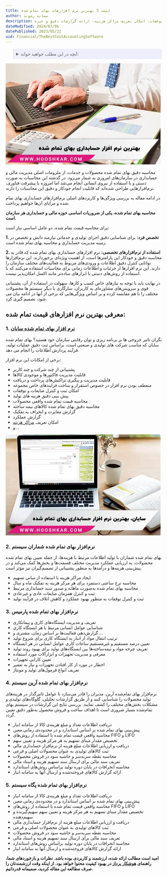 ```yaml
---
title: لیست 5 بهترین نرم افزارهای بهای تمام شده
author: سمانه رشوند
description: برخی از ویژگی های بهترین نرم افزار حسابداری بهای تمام شده؛ قابلیت مدیریت فاکتورها و موجودی کالاها، امکان ثبت و کنترل ضایعات و توقفات، امکان تعریف مراکز هزینه، ارائه گزارشات دقیق و غیره
dateModified: 2024/07/06
datePublished: 2023/05/22
uid: Financial/TheBestCostAccountingSoftware
---
```


<blockquote style="background-color:#eeeefc; padding:0.5rem">

<details>
  <summary>آنچه در این مطلب خواهید خواند:</summary>
  <ul>
  <li>معرفی بهترین نرم افزارهای قیمت تمام شده</li>
  <ul>
    <li>نرم‌افزار بهای تمام شده سایان</li>
    <li>نرم‌افزار بهای تمام شده شماران سیستم</li>
    <li>نرم‌افزار بهای تمام شده پارمیس</li>
    <li>نرم‌افزار بهای تمام شده آرین سیستم</li>
    <li>نرم‌افزار بهای تمام شده پگاه سیستم</li>
  </ul>
  </ul>
</details>

</blockquote>

![بهترین نرم افزار قیمت تمام شده](./Images/TheBestCostAccounting-02.webp)

محاسبه دقیق بهای تمام شده محصولات و خدمات، از ملزومات اصلی مدیریت مالی و حسابداری در سازمان‌های امروزی به شمار می‌رود. در گذشته این محاسبات به صورت دستی و با استفاده از نیروی انسانی انجام می‌شد اما امروزه با پیشرفت فناوری، نرم‌افزارهایی طراحی شده‌اند که قابلیت انجام خودکار و دقیق این محاسبات را دارند.

در ادامه مقاله به بررسی ویژگی‌ها و کاربردهای اصلی نرم‌افزارهای حسابداری بهای تمام شده و مزایای آن‌ها خواهیم پرداخت.

**محاسبه بهای تمام شده، یکی از ضروریات اساسی حوزه مالی و حسابداری هر سازمان است.**

برای محاسبه قیمت تمام شده، دو عامل اساسی نیاز است:

**1. تخصص فرد:** برای شناسایی دقیق اجزای تولیدی و خدماتی نیازمند دانش و تخصص در زمینه مدیریت حسابداری و محاسبه بهای تمام شده است.

**2. استفاده از نرم‌افزارهای تخصصی:** نرم افزارهای حسابداری بهای تمام شده که قادر به محاسبه دقیق و خودکار این پارامترها است، از اهمیت ویژه‌ای برخوردارند. این نرم‌افزارها توانایی کنترل دقیق اطلاعات و ورودی‌های مربوط به فعالیت‌های مختلف سازمان را دارند. این نرم افزارها از جزئیات و اطلاعات زمانی برای محاسبات استفاده می‌کنند که با 
استفاده از روش‌های دستی یا ابزارهای ساده‌تر مانند اکسل امکان‌پذیر نیست. 

در نهایت باید با توجه به نیازهای خاص کسب و کارها، سهولت در استفاده از آن، 
پشتیبانی قوی و سرویس‌های مشاوره‌ای به کاربران، 
سازگاری با دیگر سیستم ها محصولات مختلف را با هم مقایسه کرده و بر اساس ویژگی‌هایی که برخی از آنها در ادامه بیان می شود، تصمیم گیری کرد.

## معرفی بهترین نرم افزارهای قیمت تمام شده:

### 1. <a href="https://www.hooshkar.com/Software/Fennec/Module/Costing" target="_blank">نرم افزار بهای تمام شده سایان</a>
 
نگران تاثیر خروجی ها بر برنامه ریزی و توان رقابتی سازمان خود هستید؟ بهای تمام شده سایان که مناسب شرکت های تولیدی و صنعتی است، براساس ثبت دقیق عملیات تولید، فرآیند پردازش اطلاعات را انجام می دهد. 

برخی از امکانات این نرم افزار:

- پشتیبانی از چند شرکت و چند کاربر
- قابلیت مدیریت فاکتورها و موجودی کالاها
- قابلیت مدیریت و پیگیری تراکنش‌های پرداخت و دریافت
- منعطف بودن نرم افزار در خصوص استقرار و ساخت فرایندهای خاص مجموعه
- امکان ثبت و کنترل ضایعات و توقفات
- پیش بینی دقیق هزینه های تولید
- محاسبه قیمت تمام شده واقعی محصولات
- محاسبه دقیق بهای تمام شده کالاهای نیمه ساخته
- گزارش مغایرت و انحراف به تفکیک
- گزارش عملکرد
- امکان تعریف <a href="https://www.hooshkar.com/Wiki/Financial/CostCenters" target="_blank">مراکز هزینه</a> 
- و...

![سایان، بهترین نرم افزار حسابداری بهای تمام شده](./Images/TheBestCostAccounting-01.webp)

### 2. نرم‌افزار بهای تمام شده شماران سیستم 

بهای تمام شده شماران با تولید اطلاعات مرتبط با هزینه‌ها، از جمله تعیین بهای تمام شده محصولات، به ارزیابی عملکرد مدیریت مختلف قسمت‌ها و بخش‌ها کمک می‌کند و در پیش‌بینی هزینه‌ها و درآمدها به منظور پشتیبانی از تصمیم‌گیران نیز مؤثر است.

-	ایجاد مراکز هزینه با استفاده از مبانی تسهیم
-	محاسبه نرخ ساعتی دستمزد برای هر مرکز هزینه به تفکیک ماه و سال
-	محاسبه بهای تمام شده به‌صورت ماهانه و صدور سند حسابداری مرتبط
-	ثبت و کنترل همزمان ضایعات عادی و غیرعادی
-	ثبت و کنترل توقفات به منظور بهبود عملکرد و کاهش اتلاف در فرآیند تولید

### 3. نرم‌افزار بهای تمام شده پارمیس

-	تعریف و مدیریت ایستگاه‌های کاری و پیمانکاری
-	شناسایی عوامل انسانی مرتبط با هر ایستگاه کاری
-	گزارش‌دهی فعالیت‌ها بر اساس زمان، مشتری و ...
-	ترتیب انتقال مواد از انبار به ایستگاه کاری برای شروع تولید
-	تعیین درصد مستقیم و غیرمستقیم ساعات کاری عوامل انسانی در هر ایستگاه
-	تعریف چرخه مواد و نیمه‌ساخته‌ها بین ایستگاه‌های تولید برای بهبود روند تولید
-	معرفی و مدیریت تجهیزات و ابزارآلات مورد استفاده
- تعیین کارایی تجهیزات
-	اخطار در مورد از کار افتادن تجهیزات و نیاز به تعمیر
-	تعریف انواع فرمول‌های تولید و مونتاژ 

### 4. نرم‌افزار بهای تمام شده آرین سیستم 

نرم‌افزار بهای تمام‌شده آرین، مدیران را قادر می‌سازد تا عوامل تاثیرگذار در هزینه‌های تولید محصولات را شناسایی کنند و از طریق گزارشات تحلیلی، گلوگاه‌های تولیدی و مشکلات بخش‌های مختلف را کشف نمایند. 
بررسی نتایج این گزارشات در سیستم بهای تمام‌شده بسیار ضروری است تا اهداف ساخت و فروش محصول به‌طور دقیق تعیین گردد.

-	دریافت اطلاعات تعداد و مبلغ هزینه‌ی کالا از سامانه انبار
-	پیش‌بینی بهای تمام شده بر اساس استاندارد و در محدوده‌ی زمانی معین
-	محاسبه واقعی قیمت تمام شده با استفاده از روش‌های FIFO و LIFO
-	تخصیص مقدار مبنای تسهیم به هر مرکز هزینه و تعیین سهم
-	دریافت و ارزیابی اطلاعات مبلغ هزینه از نرم‌افزار حسابداری مالی
-	ثبت کالاهای تولیدی به عنوان محصولات اصلی و فرعی
-	محاسبه نقطه سربه‌سر و حاشیه سود در فروش محصولات
-	تعریف سند مالی برای ارسال سند تسهیم هزینه و اسناد مالی
-	محاسبه انحرافات در پایان دوره تولید براساس روش‌های استاندارد
-	ارائه گزارش کالاهای فروخته‌شده و ارسال آنها به سامانه انبار

### 5. نرم‌افزار بهای تمام شده پگاه سیستم 

-	دریافت اطلاعات تعداد و مبلغ هزینه‌ی کالا از سامانه انبار
-	پیش‌بینی بهای تمام شده بر اساس استاندارد و در محدوده‌ی زمانی معین
-	محاسبه واقعی قیمت تمام شده با استفاده از روش‌های FIFO و LIFO
-	تخصیص مقدار مبنای تسهیم به هر مرکز هزینه و تعیین سهم سهیم‌گیرنده و سهیم‌دهنده
-	دریافت و ارزیابی اطلاعات مبلغ هزینه از نرم‌افزار حسابداری مالی
-	ثبت کالاهای تولیدی به عنوان محصولات اصلی و فرعی
-	محاسبه نقطه سربه‌سر و حاشیه سود در فروش محصولات
-	تعریف سند مالی برای ارسال سند تسهیم هزینه و اسناد مالی
-	محاسبه انحرافات در پایان دوره تولید براساس روش‌های استاندارد
-	ارائه گزارش کالاهای فروخته‌شده و ارسال آنها به سامانه انبار

**امید است مطالب ارائه شده، ارزشمند و کاربردی بوده باشد. نظرات و بازخوردهای شما، راهنمای <a href="https://www.hooshkar.com" target="_blank">هوشکار پرداز</a> در بهبود کیفیت محتوا خواهد بود. از اینکه وقت ارزشمندتان را صرف مطالعه این مقاله کردید، صمیمانه قدردانیم.**